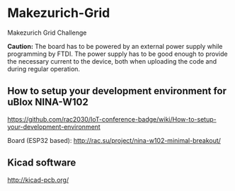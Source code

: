 # Makezurich-Grid
Makezurich Grid Challenge

**Caution:** The board has to be powered by an external power supply while programming by FTDI. The power supply has to be good enough to provide the necessary current to the device, both when uploading the code and during regular operation.

How to setup your development environment for uBlox NINA-W102
------------------------------------------
https://github.com/rac2030/IoT-conference-badge/wiki/How-to-setup-your-development-environment

Board (ESP32 based): http://rac.su/project/nina-w102-minimal-breakout/

Kicad software
--------------
http://kicad-pcb.org/

